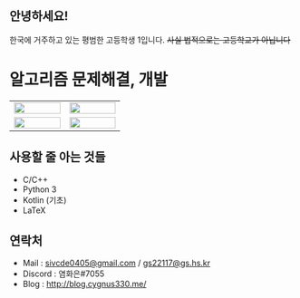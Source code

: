 ## 안녕하세요!

한국에 거주하고 있는 평범한 고등학생 1입니다.
~~사실 법적으로는 고등학교가 아닙니다~~

# 알고리즘 문제해결, 개발

<table><tr><td valign="top" width="20%">
<img src="http://mazassumnida.wtf/api/v2/generate_badge?boj=sivcde0405" align="left" style="width: 100%" /><td valign="top" width="20%">
<img src="http://mazandi.herokuapp.com/api?handle=sivcde0405&theme=warm" align="left" style="width: 100%" /></tr><tr><td>
 <img src="https://github-readme-stats.vercel.app/api?username=cygnus330&show_icons=true&count_private=true&hide_border=true" align="left" style="width: 100%" /><td>
<img src="https://github-readme-stats.vercel.app/api/top-langs/?username=cygnus330&hide_border=true&layout=compact" align="left" style="width: 100%" />
</td></tr></table>

## 사용할 줄 아는 것들

* C/C++
* Python 3
* Kotlin (기초)
* LaTeX

## 연락처

* Mail : sivcde0405@gmail.com / gs22117@gs.hs.kr
* Discord : 염화은#7055
* Blog : http://blog.cygnus330.me/
